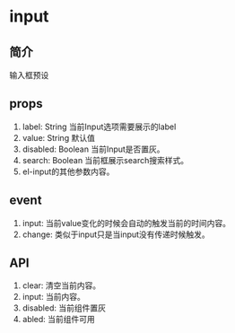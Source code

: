 # input

## 简介
  输入框预设

## props
  1. label: String 当前Input选项需要展示的label
  3. value: String 默认值
  4. disabled: Boolean 当前Input是否置灰。
  5. search: Boolean 当前框展示search搜索样式。
  5. el-input的其他参数内容。

## event
  1. input: 当前value变化的时候会自动的触发当前的时间内容。
  2. change: 类似于input只是当input没有传递时候触发。

## API
  1. clear: 清空当前内容。
  2. input: 当前内容。
  3. disabled: 当前组件置灰
  4. abled: 当前组件可用